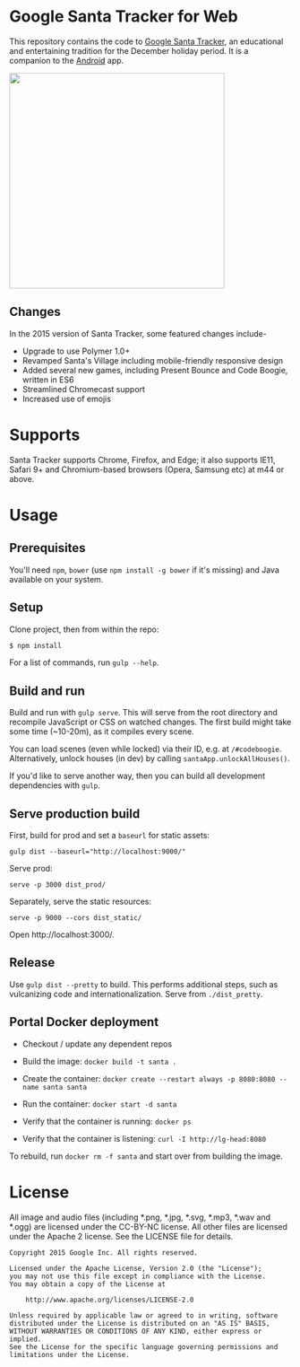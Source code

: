 Google Santa Tracker for Web
============================

This repository contains the code to [Google Santa Tracker](https://santatracker.google.com), an educational and entertaining tradition for the December holiday period.
It is a companion to the [Android](https://github.com/google/santa-tracker-android) app.

<img src="https://storage.googleapis.com/santa/santa-preview.jpeg" width="384" align="center" />

## Changes

In the 2015 version of Santa Tracker, some featured changes include-

* Upgrade to use Polymer 1.0+
* Revamped Santa's Village including mobile-friendly responsive design
* Added several new games, including Present Bounce and Code Boogie, written in ES6
* Streamlined Chromecast support
* Increased use of emojis

# Supports

Santa Tracker supports Chrome, Firefox, and Edge; it also supports IE11, Safari 9+ and Chromium-based browsers (Opera, Samsung etc) at m44 or above.

# Usage

## Prerequisites

You'll need `npm`, `bower` (use `npm install -g bower` if it's missing) and Java available on your system.

## Setup

Clone project, then from within the repo:

```bash
$ npm install
```

For a list of commands, run `gulp --help`.

## Build and run

Build and run with `gulp serve`.
This will serve from the root directory and recompile JavaScript or CSS on watched changes.
The first build might take some time (~10-20m), as it compiles every scene.

You can load scenes (even while locked) via their ID, e.g. at `/#codeboogie`.
Alternatively, unlock houses (in dev) by calling `santaApp.unlockAllHouses()`.

If you'd like to serve another way, then you can build all development dependencies with `gulp`.

## Serve production build

First, build for prod and set a `baseurl` for static assets:

    gulp dist --baseurl="http://localhost:9000/"

Serve prod:

    serve -p 3000 dist_prod/

Separately, serve the static resources:

    serve -p 9000 --cors dist_static/

Open http://localhost:3000/.

## Release

Use `gulp dist --pretty` to build.
This performs additional steps, such as vulcanizing code and internationalization.
Serve from `./dist_pretty`.

## Portal Docker deployment

* Checkout / update any dependent repos

* Build the image: `docker build -t santa .`

* Create the container: `docker create --restart always -p 8080:8080 --name santa santa`

* Run the container: `docker start -d santa`

* Verify that the container is running: `docker ps`

* Verify that the container is listening: `curl -I http://lg-head:8080`

To rebuild, run `docker rm -f santa` and start over from building the image.

# License

All image and audio files (including *.png, *.jpg, *.svg, *.mp3, *.wav 
and *.ogg) are licensed under the CC-BY-NC license. All other files are 
licensed under the Apache 2 license. See the LICENSE file for details.

    Copyright 2015 Google Inc. All rights reserved.
    
    Licensed under the Apache License, Version 2.0 (the "License");
    you may not use this file except in compliance with the License.
    You may obtain a copy of the License at
    
        http://www.apache.org/licenses/LICENSE-2.0
    
    Unless required by applicable law or agreed to in writing, software
    distributed under the License is distributed on an "AS IS" BASIS,
    WITHOUT WARRANTIES OR CONDITIONS OF ANY KIND, either express or implied.
    See the License for the specific language governing permissions and
    limitations under the License.
